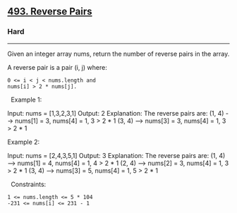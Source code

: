 <h2><a href="https://leetcode.com/problems/reverse-pairs/">493. Reverse Pairs</a></h2><h3>Hard</h3><hr>Given an integer array nums, return the number of reverse pairs in the array.

A reverse pair is a pair (i, j) where:


	0 <= i < j < nums.length and
	nums[i] > 2 * nums[j].


 
Example 1:

Input: nums = [1,3,2,3,1]
Output: 2
Explanation: The reverse pairs are:
(1, 4) --> nums[1] = 3, nums[4] = 1, 3 > 2 * 1
(3, 4) --> nums[3] = 3, nums[4] = 1, 3 > 2 * 1


Example 2:

Input: nums = [2,4,3,5,1]
Output: 3
Explanation: The reverse pairs are:
(1, 4) --> nums[1] = 4, nums[4] = 1, 4 > 2 * 1
(2, 4) --> nums[2] = 3, nums[4] = 1, 3 > 2 * 1
(3, 4) --> nums[3] = 5, nums[4] = 1, 5 > 2 * 1


 
Constraints:


	1 <= nums.length <= 5 * 104
	-231 <= nums[i] <= 231 - 1

